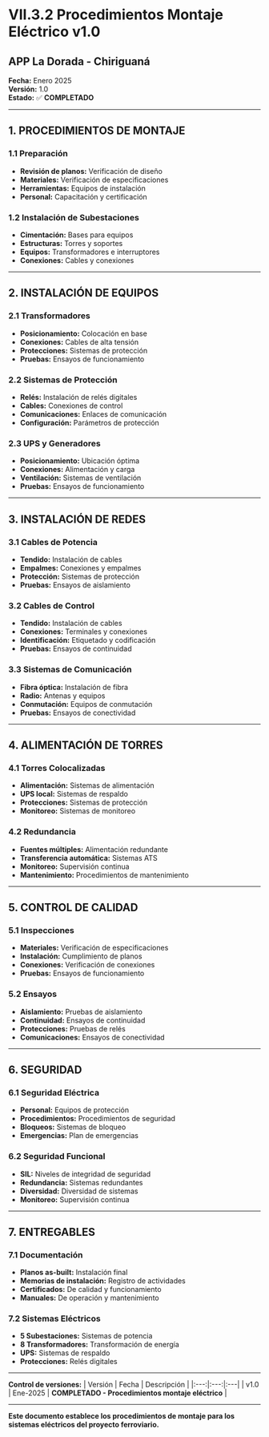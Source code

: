 # VII.3.2 Procedimientos Montaje Eléctrico v1.0
## APP La Dorada - Chiriguaná

**Fecha:** Enero 2025  
**Versión:** 1.0  
**Estado:** ✅ **COMPLETADO**

---

## 1. PROCEDIMIENTOS DE MONTAJE

### 1.1 Preparación
- **Revisión de planos:** Verificación de diseño
- **Materiales:** Verificación de especificaciones
- **Herramientas:** Equipos de instalación
- **Personal:** Capacitación y certificación

### 1.2 Instalación de Subestaciones
- **Cimentación:** Bases para equipos
- **Estructuras:** Torres y soportes
- **Equipos:** Transformadores e interruptores
- **Conexiones:** Cables y conexiones

---

## 2. INSTALACIÓN DE EQUIPOS

### 2.1 Transformadores
- **Posicionamiento:** Colocación en base
- **Conexiones:** Cables de alta tensión
- **Protecciones:** Sistemas de protección
- **Pruebas:** Ensayos de funcionamiento

### 2.2 Sistemas de Protección
- **Relés:** Instalación de relés digitales
- **Cables:** Conexiones de control
- **Comunicaciones:** Enlaces de comunicación
- **Configuración:** Parámetros de protección

### 2.3 UPS y Generadores
- **Posicionamiento:** Ubicación óptima
- **Conexiones:** Alimentación y carga
- **Ventilación:** Sistemas de ventilación
- **Pruebas:** Ensayos de funcionamiento

---

## 3. INSTALACIÓN DE REDES

### 3.1 Cables de Potencia
- **Tendido:** Instalación de cables
- **Empalmes:** Conexiones y empalmes
- **Protección:** Sistemas de protección
- **Pruebas:** Ensayos de aislamiento

### 3.2 Cables de Control
- **Tendido:** Instalación de cables
- **Conexiones:** Terminales y conexiones
- **Identificación:** Etiquetado y codificación
- **Pruebas:** Ensayos de continuidad

### 3.3 Sistemas de Comunicación
- **Fibra óptica:** Instalación de fibra
- **Radio:** Antenas y equipos
- **Conmutación:** Equipos de conmutación
- **Pruebas:** Ensayos de conectividad

---

## 4. ALIMENTACIÓN DE TORRES

### 4.1 Torres Colocalizadas
- **Alimentación:** Sistemas de alimentación
- **UPS local:** Sistemas de respaldo
- **Protecciones:** Sistemas de protección
- **Monitoreo:** Sistemas de monitoreo

### 4.2 Redundancia
- **Fuentes múltiples:** Alimentación redundante
- **Transferencia automática:** Sistemas ATS
- **Monitoreo:** Supervisión continua
- **Mantenimiento:** Procedimientos de mantenimiento

---

## 5. CONTROL DE CALIDAD

### 5.1 Inspecciones
- **Materiales:** Verificación de especificaciones
- **Instalación:** Cumplimiento de planos
- **Conexiones:** Verificación de conexiones
- **Pruebas:** Ensayos de funcionamiento

### 5.2 Ensayos
- **Aislamiento:** Pruebas de aislamiento
- **Continuidad:** Ensayos de continuidad
- **Protecciones:** Pruebas de relés
- **Comunicaciones:** Ensayos de conectividad

---

## 6. SEGURIDAD

### 6.1 Seguridad Eléctrica
- **Personal:** Equipos de protección
- **Procedimientos:** Procedimientos de seguridad
- **Bloqueos:** Sistemas de bloqueo
- **Emergencias:** Plan de emergencias

### 6.2 Seguridad Funcional
- **SIL:** Niveles de integridad de seguridad
- **Redundancia:** Sistemas redundantes
- **Diversidad:** Diversidad de sistemas
- **Monitoreo:** Supervisión continua

---

## 7. ENTREGABLES

### 7.1 Documentación
- **Planos as-built:** Instalación final
- **Memorias de instalación:** Registro de actividades
- **Certificados:** De calidad y funcionamiento
- **Manuales:** De operación y mantenimiento

### 7.2 Sistemas Eléctricos
- **5 Subestaciones:** Sistemas de potencia
- **8 Transformadores:** Transformación de energía
- **UPS:** Sistemas de respaldo
- **Protecciones:** Relés digitales

---

**Control de versiones:**
| Versión | Fecha | Descripción |
|:---:|:---:|:---|
| v1.0 | Ene-2025 | **COMPLETADO - Procedimientos montaje eléctrico** |

---

**Este documento establece los procedimientos de montaje para los sistemas eléctricos del proyecto ferroviario.**
